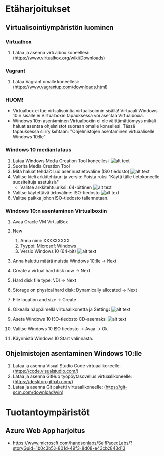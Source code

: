 # Etäharjoitukset
## Virtualisointiympäristön luominen
### Virtualbox
1. Lataa ja asenna virtualbox koneellesi: (https://www.virtualbox.org/wiki/Downloads)

### Vagrant
1. Lataa Vagrant omalle koneellesi: (https://www.vagrantup.com/downloads.html)

### HUOM!
* Virtualbox ei tue virtualisointia virtualisoinnin sisällä! Virtuaali Windows 10:n sisälle ei Virtualboxin tapauksessa voi asentaa Virtualboxia.
* Windows 10:n asentaminen Virtualboxiin ei ole välttämättömyys mikäli haluat asentaa ohjelmistot suoraan omalle koneellesi. Tässä tapauksessa siirry kohtaan: "Ohjelmistojen asentaminen virtuaaliselle Windows 10:lle"

### Windows 10 median lataus
1. Lataa Windows Media Creation Tool koneellesi: ![alt text](https://www.microsoft.com/fi-fi/software-download/windows10)
2. Suorita Media Creation Tool
3. Mitä haluat tehdä?: Luo asennustietoväline (ISO tiedosto)
![alt text](https://github.com/PT-Jaloit/DevOps-Lab/blob/master/Et%C3%A4harjoitukset/Screenshots/image1.png)
4. Valitse kieli arkkitehtuuri ja versio: Poista ruksi "Käytä tälle tietokoneelle suositeltuja asetuksia"
    * Valitse arkkitehtuuriksi: 64-bittinen
![alt text](https://github.com/PT-Jaloit/DevOps-Lab/blob/master/Et%C3%A4harjoitukset/Screenshots/image2.png)
4. Valitse käytettävä tietoväline: ISO-tiedosto
![alt text](https://github.com/PT-Jaloit/DevOps-Lab/blob/master/Et%C3%A4harjoitukset/Screenshots/image3.png)
5. Valitse paikka johon ISO-tiedosto tallennetaan.

### Windows 10:n asentaminen Virtualboxiin
1. Avaa Oracle VM VirtualBox
2. New
    1. Anna nimi: XXXXXXXXX
    2. Tyyppi: Microsoft Windows
    3. Versio Windows 10 (64-bit)
![alt text](https://github.com/PT-Jaloit/DevOps-Lab/blob/master/Et%C3%A4harjoitukset/Screenshots/vbox1.PNG)
3. Anna haluttu määrä muistia Windows 10:lle -> Next
4. Create a virtual hard disk now -> Next
5. Hard disk file type: VDI -> Next
6. Storage on physical hard disk: Dynamically allocated -> Next
7. File location and size -> Create

1. Oikealla näppäimellä virtuaalikonetta ja Settings
![alt text](https://github.com/PT-Jaloit/DevOps-Lab/blob/master/Et%C3%A4harjoitukset/Screenshots/vbox2.PNG)
2. Aseta Windows 10 ISO-tiedosto CD-asemaksi
![alt text](https://github.com/PT-Jaloit/DevOps-Lab/blob/master/Et%C3%A4harjoitukset/Screenshots/vbox3.PNG)
3. Valitse Windows 10 ISO tiedosto -> Avaa -> Ok
4. Käynnistä Windows 10 Start valinnasta.

## Ohjelmistojen asentaminen Windows 10:lle
1. Lataa ja asenna Visual Studio Code virtuaalikoneelle: (https://code.visualstudio.com/)
2. Lataa ja asenna GitHub työpöytäsovellus virtuaalikoneelle: (https://desktop.github.com/)
3. Lataa ja asenna Git paketti virtuaalikoneelle: (https://git-scm.com/download/win)

# Tuotantoympäristöt
## Azure Web App harjoitus
* https://www.microsoft.com/handsonlabs/SelfPacedLabs/?storyGuid=1b0c3b53-801d-49f3-8d08-e43cb2843d13